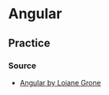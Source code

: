 # Angular
## Practice


  
  

### Source

<ul>
<li>
<a href="https://www.youtube.com/watch?v=tPOMG0D57S0&list=PLGxZ4Rq3BOBoSRcKWEdQACbUCNWLczg2G"> Angular by Loiane Grone</a>
 
 </ul>
